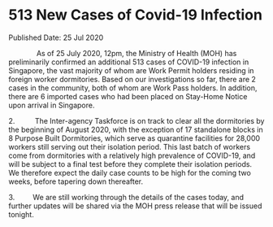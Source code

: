 <html>
    <meta http-equiv="Content-Type" content="text/html; charset=utf-8"/>
    <meta charset="utf-8"/>
    <title>513 New Cases of Covid-19 Infection</title>
    <body><h1>513 New Cases of Covid-19 Infection</h1>
    <p>Published Date: 25 Jul 2020</p> <p>&nbsp; &nbsp; &nbsp; &nbsp; &nbsp; &nbsp; &nbsp; As of 25 July 2020, 12pm, the Ministry of Health (MOH) has preliminarily confirmed an additional 513 cases of COVID-19 infection in Singapore, the vast majority of whom are Work Permit holders residing in foreign worker dormitories. Based on our investigations so far, there are 2 cases in the community, both of whom are Work Pass holders. In addition, there are 6 imported cases who had been placed on Stay-Home Notice upon arrival in Singapore.</p><p>2.&nbsp; &nbsp; &nbsp; &nbsp; &nbsp; The Inter-agency Taskforce is on track to clear all the dormitories by the beginning of August 2020, with the exception of 17 standalone blocks in 8 Purpose Built Dormitories, which serve as quarantine facilities for 28,000 workers still serving out their isolation period. This last batch of workers come from dormitories with a relatively high prevalence of COVID-19, and will be subject to a final test before they complete their isolation periods. We therefore expect the daily case counts to be high for the coming two weeks, before tapering down thereafter.</p><p>3.&nbsp; &nbsp; &nbsp; &nbsp; &nbsp;We are still working through the details of the cases today, and further updates will be shared via the MOH press release that will be issued tonight.</p></body>
</html>